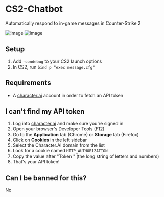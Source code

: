 # CS2-Chatbot

Automatically respond to in-game messages in Counter-Strike 2

![image](https://github.com/skelcium/CS2-Chatbot/assets/141345390/aaaea781-60a2-4fcb-881b-178f3c0b621d)
![image](https://github.com/skel-sys/CS2-Chatbot/assets/141345390/9b8a3948-cf43-4960-a786-b87e83be4abb)

## Setup

1. Add `-condebug` to your CS2 launch options
2. In CS2, run `bind p "exec message.cfg"`

## Requirements

- A [character.ai](https://character.ai/) account in order to fetch an API token

## I can't find my API token

1. Log into [character.ai](https://character.ai/) and make sure you're signed in
2. Open your browser's Developer Tools (F12)
3. Go to the **Application** tab (Chrome) or **Storage** tab (Firefox)
4. Click on **Cookies** in the left sidebar
5. Select the Character.AI domain from the list
6. Look for a cookie named `HTTP_AUTHORIZATION`
7. Copy the value after "Token " (the long string of letters and numbers)
8. That's your API token!

## Can I be banned for this?

No
